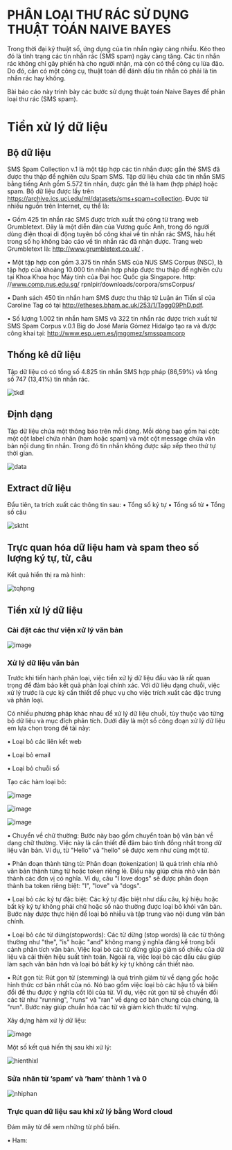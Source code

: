 # PHÂN LOẠI THƯ RÁC SỬ DỤNG THUẬT TOÁN NAIVE BAYES
Trong thời đại kỹ thuật số, ứng dụng của tin nhắn ngày càng nhiều. Kéo theo đó là tình trạng các tin nhắn rác (SMS spam) ngày càng tăng. Các tin nhắn rác không chỉ gây phiền hà cho người nhận, mà còn có thể công cụ lừa đảo. Do đó, cần có một công cụ, thuật toán để đánh dấu tin nhắn có phải là tin nhắn rác hay không.

Bài báo cáo này trình bày các bước sử dụng thuật toán Naive Bayes để phân loại thư rác (SMS spam).

# Tiền xử lý dữ liệu
## Bộ dữ liệu

SMS Spam Collection v.1 là một tập hợp các tin nhắn được gắn thẻ SMS đã được thu thập để nghiên cứu Spam SMS. Tập dữ liệu chứa các tin nhắn SMS bằng tiếng Anh gồm 5.572 tin nhắn, được gắn thẻ là ham (hợp pháp) hoặc spam. Bộ dữ liệu được lấy trên https://archive.ics.uci.edu/ml/datasets/sms+spam+collection. Được từ nhiều nguồn trên Internet, cụ thể là:

•	Gồm 425 tin nhắn rác SMS được trích xuất thủ công từ trang web Grumbletext. Đây là một diễn đàn của Vương quốc Anh, trong đó người dùng điện thoại di động tuyên bố công khai về tin nhắn rác SMS, hầu hết trong số họ không báo cáo về tin nhắn rác đã nhận được. Trang web Grumbletext là: http://www.grumbletext.co.uk/ .

•	Một tập hợp con gồm 3.375 tin nhắn SMS của NUS SMS Corpus (NSC), là tập hợp của khoảng 10.000 tin nhắn hợp pháp được thu thập để nghiên cứu tại Khoa Khoa học Máy tính của Đại học Quốc gia Singapore. http:
//www.comp.nus.edu.sg/ rpnlpir/downloads/corpora/smsCorpus/

•	Danh sách 450 tin nhắn ham SMS được thu thập từ Luận án Tiến sĩ của
Caroline Tag có tại http://etheses.bham.ac.uk/253/1/Tagg09PhD.pdf.

•	Số lượng 1.002 tin nhắn ham SMS và 322 tin nhắn rác được trích xuất từ SMS Spam Corpus v.0.1 Big do José María Gómez Hidalgo tạo ra và được công khai tại: http://www.esp.uem.es/jmgomez/smsspamcorp

## Thống kê dữ liệu
 
Tập dữ liệu có có tổng số 4.825 tin nhắn SMS hợp pháp (86,59%) và tổng số 747 (13,41%) tin nhắn rác.

![tkdl](https://github.com/datvu1502/DSS/assets/118582440/fa1815fd-41b8-4077-aaaa-63aebd984bdc)


## Định dạng
Tập dữ liệu chứa một thông báo trên mỗi dòng. Mỗi dòng bao gồm hai cột: một cột label chứa nhãn (ham hoặc spam) và một cột message chứa văn bản nội dung tin nhắn. Trong đó tin nhắn không được sắp xếp theo thứ tự thời gian.

![data](https://github.com/datvu1502/DSS/assets/118582440/23dd61c2-7f60-49b2-8771-6f82f588d754)


##	Extract dữ liệu
Đầu tiên, ta trích xuất các thông tin sau:
•	Tổng số ký tự
•	Tổng số từ
•	Tổng số câu

![sktht](https://github.com/datvu1502/DSS/assets/118582440/47426d35-f3b5-4463-8f4d-7f379e050ade)

 
##	Trực quan hóa dữ liệu ham và spam theo số lượng ký tự, từ, câu

Kết quả hiển thị ra mà hình:

![tqhpng](https://github.com/datvu1502/DSS/assets/118582440/9a5482af-4f3e-46fe-875d-263f21abc1dc)

## Tiền xử lý dữ liệu
### Cài đặt các thư viện xử lý văn bản

![image](https://github.com/datvu1502/DSS/assets/118582440/fcfc6e0d-f4e5-4daa-8307-f142c956e7e7)

### Xử lý dữ liệu văn bản
Trước khi tiến hành phân loại, việc tiền xử lý dữ liệu đầu vào là rất quan
trọng để đảm bảo kết quả phân loại chính xác. Với dữ liệu dạng chuỗi, việc xử lý
trước là cực kỳ cần thiết để phục vụ cho việc trích xuất các đặc trưng và phân
loại.

Có nhiều phương pháp khác nhau để xử lý dữ liệu chuỗi, tùy thuộc vào từng
bộ dữ liệu và mục đích phân tích. Dưới đây là một số công đoạn xử lý dữ liệu
em lựa chọn trong đề tài này:

• Loại bỏ các liên kết web

• Loại bỏ email

• Loại bỏ chuỗi số

Tạo các hàm loại bỏ:

![image](https://github.com/datvu1502/DSS/assets/118582440/1e845bcd-3c45-4a75-aae2-5190eeb26a3a)

![image](https://github.com/datvu1502/DSS/assets/118582440/c90984d4-560e-4b25-9d2b-3759988c3520)

![image](https://github.com/datvu1502/DSS/assets/118582440/b20a5c96-f7fc-4936-8c24-7a0c664a4190)

• Chuyển về chữ thường: Bước này bao gồm chuyển toàn bộ văn bản về
dạng chữ thường. Việc này là cần thiết để đảm bảo tính đồng nhất trong
dữ liệu văn bản. Ví dụ, từ "Hello" và "hello" sẽ được xem như cùng một từ. 

• Phân đoạn thành từng từ: Phân đoạn (tokenization) là quá trình chia
nhỏ văn bản thành từng từ hoặc token riêng lẻ. Điều này giúp chia nhỏ văn
bản thành các đơn vị có nghĩa. Ví dụ, câu "I love dogs" sẽ được phân đoạn
thành ba token riêng biệt: "I", "love" và "dogs".

• Loại bỏ các ký tự đặc biệt: Các ký tự đặc biệt như dấu câu, ký hiệu
hoặc bất kỳ ký tự không phải chữ hoặc số nào thường được loại bỏ khỏi
văn bản. Bước này được thực hiện để loại bỏ nhiễu và tập trung vào nội
dung văn bản chính.

• Loại bỏ các từ dừng(stopwords): Các từ dừng (stop words) là các từ
thông thường như "the", "is" hoặc "and" không mang ý nghĩa đáng kể trong
bối cảnh phân tích văn bản. Việc loại bỏ các từ dừng giúp giảm số chiều
của dữ liệu và cải thiện hiệu suất tính toán. Ngoài ra, việc loại bỏ các dấu
câu giúp làm sạch văn bản hơn và loại bỏ bất kỳ ký tự không cần thiết nào.

• Rút gọn từ: Rút gọn từ (stemming) là quá trình giảm từ về dạng gốc
hoặc hình thức cơ bản nhất của nó. Nó bao gồm việc loại bỏ các hậu tố và
biến đổi để thu được ý nghĩa cốt lõi của từ. Ví dụ, việc rút gọn từ sẽ chuyển
đổi các từ như "running", "runs" và "ran" về dạng cơ bản chung của chúng,
là "run". Bước này giúp chuẩn hóa các từ và giảm kích thước từ vựng.

Xây dựng hàm xử lý dữ liệu:

![image](https://github.com/datvu1502/DSS/assets/118582440/7b58e4b9-fedf-431a-8423-e2c9d52f55cd)

Một số kết quả hiến thị sau khi xử lý:

![hienthixl](https://github.com/datvu1502/DSS/assets/118582440/e34da172-19aa-43f6-9a2f-03c82582c6f1)

### Sửa nhãn từ ’spam’ và ’ham’ thành 1 và 0

![nhiphan](https://github.com/datvu1502/DSS/assets/118582440/25c9408d-f8b5-49f1-b806-5d77105177fb)

### Trực quan dữ liệu sau khi xử lý bằng Word cloud
Đám mây từ để xem những từ phổ biến.

• Ham:

